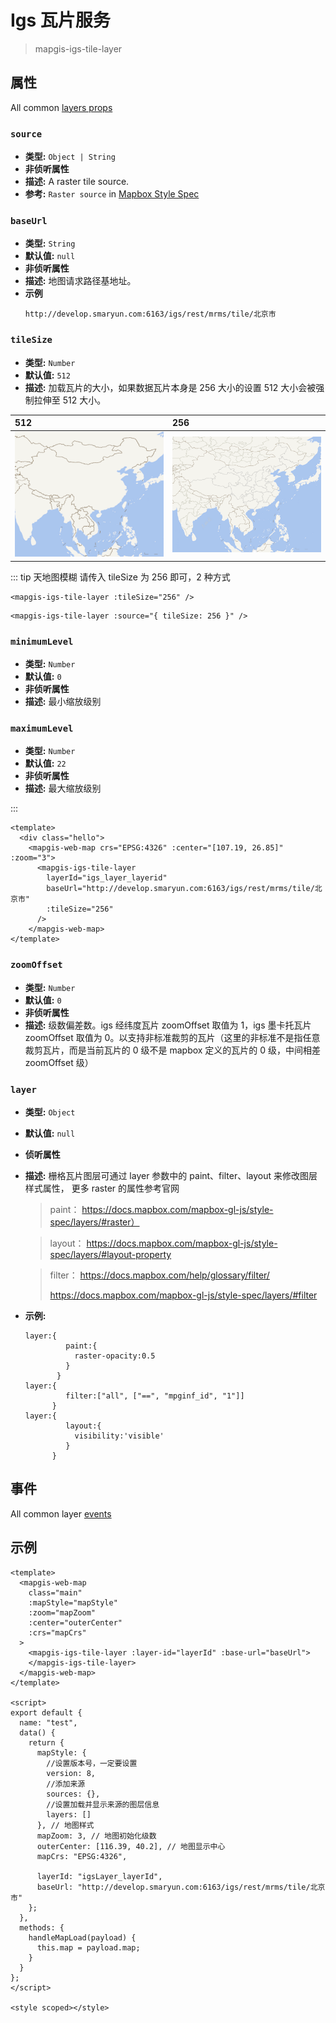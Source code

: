 # Igs 瓦片服务

> mapgis-igs-tile-layer

## 属性

All common [layers props](/api/Layers/README.md#props)

### `source`

- **类型:** `Object | String`
- **非侦听属性**
- **描述:** A raster tile source.
- **参考:** `Raster source` in [Mapbox Style Spec](https://docs.mapbox.com/mapbox-gl-js/style-spec/#sources-raster)

### `baseUrl`

- **类型:** `String`
- **默认值:** `null`
- **非侦听属性**
- **描述:** 地图请求路径基地址。
- **示例**
  ```
  http://develop.smaryun.com:6163/igs/rest/mrms/tile/北京市
  ```

### `tileSize`

- **类型:** `Number`
- **默认值:** `512`
- **描述:** 加载瓦片的大小，如果数据瓦片本身是 256 大小的设置 512 大小会被强制拉伸至 512 大小。

| 512                     | 256                     |
| :---------------------- | :---------------------- |
| ![512](../tile/512.png) | ![256](../tile/256.png) |

::: tip 天地图模糊
请传入 tileSize 为 256 即可，2 种方式

```vue
<mapgis-igs-tile-layer :tileSize="256" />
```

```vue
<mapgis-igs-tile-layer :source="{ tileSize: 256 }" />
```

### `minimumLevel`

- **类型:** `Number`
- **默认值:** `0`
- **非侦听属性**
- **描述:** 最小缩放级别

### `maximumLevel`

- **类型:** `Number`
- **默认值:** `22`
- **非侦听属性**
- **描述:** 最大缩放级别

:::

```vue
<template>
  <div class="hello">
    <mapgis-web-map crs="EPSG:4326" :center="[107.19, 26.85]" :zoom="3">
      <mapgis-igs-tile-layer
        layerId="igs_layer_layerid"
        baseUrl="http://develop.smaryun.com:6163/igs/rest/mrms/tile/北京市"
        :tileSize="256"
      />
    </mapgis-web-map>
</template>
```

### `zoomOffset`

- **类型:** `Number`
- **默认值:** `0`
- **非侦听属性**
- **描述:** 级数偏差数。igs 经纬度瓦片 zoomOffset 取值为 1，igs 墨卡托瓦片 zoomOffset 取值为 0。以支持非标准裁剪的瓦片（这里的非标准不是指任意裁剪瓦片，而是当前瓦片的 0 级不是 mapbox 定义的瓦片的 0 级，中间相差 zoomOffset 级）

### `layer`

- **类型:** `Object`
- **默认值:** `null`
- **侦听属性**
- **描述:**
  栅格瓦片图层可通过 layer 参数中的 paint、filter、layout 来修改图层样式属性，
  更多 raster 的属性参考官网

  > paint：
  > https://docs.mapbox.com/mapbox-gl-js/style-spec/layers/#raster）

  > layout：
  > https://docs.mapbox.com/mapbox-gl-js/style-spec/layers/#layout-property

  > filter：
  > https://docs.mapbox.com/help/glossary/filter/
  >
  > https://docs.mapbox.com/mapbox-gl-js/style-spec/layers/#filter

- **示例:**
  ```
  layer:{
           paint:{
             raster-opacity:0.5
           }
         }
  layer:{
           filter:["all", ["==", "mpginf_id", "1"]]
        }
  layer:{
           layout:{
             visibility:'visible'
           }
        }
  ```

## 事件

All common layer [events](/api/Layers/#events)

## 示例

```vue
<template>
  <mapgis-web-map
    class="main"
    :mapStyle="mapStyle"
    :zoom="mapZoom"
    :center="outerCenter"
    :crs="mapCrs"
  >
    <mapgis-igs-tile-layer :layer-id="layerId" :base-url="baseUrl">
    </mapgis-igs-tile-layer>
  </mapgis-web-map>
</template>

<script>
export default {
  name: "test",
  data() {
    return {
      mapStyle: {
        //设置版本号，一定要设置
        version: 8,
        //添加来源
        sources: {},
        //设置加载并显示来源的图层信息
        layers: []
      }, // 地图样式
      mapZoom: 3, // 地图初始化级数
      outerCenter: [116.39, 40.2], // 地图显示中心
      mapCrs: "EPSG:4326",

      layerId: "igsLayer_layerId",
      baseUrl: "http://develop.smaryun.com:6163/igs/rest/mrms/tile/北京市"
    };
  },
  methods: {
    handleMapLoad(payload) {
      this.map = payload.map;
    }
  }
};
</script>

<style scoped></style>
```
